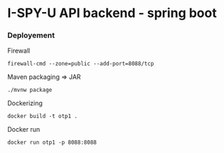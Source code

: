 # I-SPY-U API backend - spring boot


### Deployement


Firewall
```
firewall-cmd --zone=public --add-port=8088/tcp
```

Maven packaging => JAR
```
./mvnw package
```

Dockerizing
```
docker build -t otp1 .
```

Docker run
```
docker run otp1 -p 8088:8088
```


